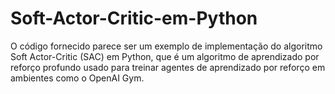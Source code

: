 # Soft-Actor-Critic-em-Python
O código fornecido parece ser um exemplo de implementação do algoritmo Soft Actor-Critic (SAC) em Python, que é um algoritmo de aprendizado por reforço profundo usado para treinar agentes de aprendizado por reforço em ambientes como o OpenAI Gym. 
